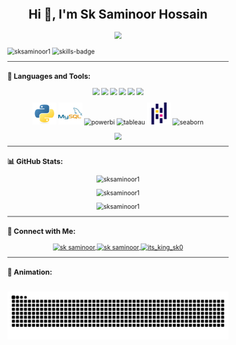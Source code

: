 <h1 align="center">Hi 👋, I'm Sk Saminoor Hossain</h1>
<h3 align="center">
  <img src="https://readme-typing-svg.herokuapp.com?font=Fira+Code&duration=3000&pause=1000&color=0E75B6&center=true&vCenter=true&width=600&lines=Data+Analyst+%7C+Power+BI+%7C+SQL+%7C+Python;Turning+data+into+insights+%F0%9F%9A%80" />
</h3>

<p align="left"> 
  <img src="https://komarev.com/ghpvc/?username=sksaminoor1&label=Profile%20views&color=0e75b6&style=flat" alt="sksaminoor1" /> 
  <img src="https://img.shields.io/badge/Data%20Analyst-PowerBI%20%7C%20SQL%20%7C%20Python-blue" alt="skills-badge" />
</p>

---

### 🚀 Languages and Tools:
<p align="center">
  <img src="https://img.shields.io/badge/Python-3776AB?style=for-the-badge&logo=python&logoColor=white" />
  <img src="https://img.shields.io/badge/MySQL-005C84?style=for-the-badge&logo=mysql&logoColor=white" />
  <img src="https://img.shields.io/badge/Power%20BI-F2C811?style=for-the-badge&logo=powerbi&logoColor=black" />
  <img src="https://img.shields.io/badge/Tableau-E97627?style=for-the-badge&logo=tableau&logoColor=white" />
  <img src="https://img.shields.io/badge/Pandas-150458?style=for-the-badge&logo=pandas&logoColor=white" />
  <img src="https://img.shields.io/badge/Seaborn-008080?style=for-the-badge&logo=python&logoColor=white" />
</p>

<p align="center">
  <img src="https://raw.githubusercontent.com/devicons/devicon/master/icons/python/python-original.svg" alt="python" width="55" height="50"/>
  <img src="https://raw.githubusercontent.com/devicons/devicon/master/icons/mysql/mysql-original-wordmark.svg" alt="mysql" width="55" height="50"/>
  <img src="https://www.vectorlogo.zone/logos/microsoft_powerbi/microsoft_powerbi-icon.svg" alt="powerbi" width="55" height="50"/>
  <img src="https://upload.wikimedia.org/wikipedia/commons/4/4b/Tableau_Logo.png" alt="tableau" width="70" height="50"/>
  <img src="https://raw.githubusercontent.com/devicons/devicon/2ae2a900d2f041da66e950e4d48052658d850630/icons/pandas/pandas-original.svg" alt="pandas" width="55" height="50"/>
  <img src="https://seaborn.pydata.org/_images/logo-mark-lightbg.svg" alt="seaborn" width="55" height="50"/>
</p>
<p align="center">
  <img align="center" height="150" src="https://i.gifer.com/75ez.gif"  />
</p>

---

### 📊 GitHub Stats:
<p align="center">
  <img src="https://github-readme-stats.vercel.app/api/top-langs?username=sksaminoor1&show_icons=true&locale=en&layout=compact" alt="sksaminoor1" />
</p>

<p align="center">
  <img src="https://github-readme-stats.vercel.app/api?username=sksaminoor1&show_icons=true&locale=en" alt="sksaminoor1" />
</p>

<p align="center">
  <img src="https://github-readme-streak-stats.herokuapp.com/?user=sksaminoor1" alt="sksaminoor1" />
</p>

---

### 🔗 Connect with Me:
<p align="center">
  <a href="https://linkedin.com/in/sk saminoor" target="blank">
    <img align="center" src="https://raw.githubusercontent.com/rahuldkjain/github-profile-readme-generator/master/src/images/icons/Social/linked-in-alt.svg" alt="sk saminoor" height="30" width="40" />
  </a>
  <a href="https://fb.com/sk saminoor" target="blank">
    <img align="center" src="https://raw.githubusercontent.com/rahuldkjain/github-profile-readme-generator/master/src/images/icons/Social/facebook.svg" alt="sk saminoor" height="30" width="40" />
  </a>
  <a href="https://instagram.com/its_king_sk0" target="blank">
    <img align="center" src="https://raw.githubusercontent.com/rahuldkjain/github-profile-readme-generator/master/src/images/icons/Social/instagram.svg" alt="its_king_sk0" height="30" width="40" />
  </a>
</p>

---

### 🐍 Animation:

<br clear="both">

<img src="https://raw.githubusercontent.com/SkSaminoor1/SkSaminoor1/output/snake.svg" alt="Snake animation" />
